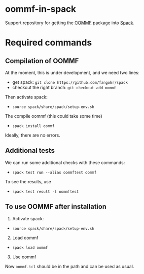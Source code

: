 # oommf-in-spack

Support repository for getting the [OOMMF](https://math.nist.gov/oommf/) package into [Spack](http://spack.readthedocs.io).

# Required commands

## Compilation of OOMMF

At the moment, this is under development, and we need two lines:

- get spack: `git clone https://github.com/fangohr/spack`
- checkout the right branch: `git checkout add-oommf`

Then activate spack:

- `source spack/share/spack/setup-env.sh`

The compile oommf (this could take some time)

- `spack install oommf`

Ideally, there are no errors.

## Additional tests

We can run some additional checks with these commands:

- `spack test run --alias oommftest oommf`

To see the results, use
- `spack test result -l oommftest`

## To use OOMMF after installation

1. Activate spack:

- `source spack/share/spack/setup-env.sh`

2. Load oommf

- `spack load oommf`

3. Use oommf

Now `oommf.tcl` should be in the path and can be used as usual.




